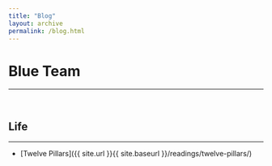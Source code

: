 ```yaml
---
title: "Blog"
layout: archive
permalink: /blog.html
---
```


# Blue Team
---

<br>

## Life
---
- [Twelve Pillars]({{ site.url }}{{ site.baseurl }}/readings/twelve-pillars/)

<br>
